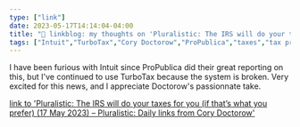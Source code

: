 ```yaml
---
type: ["link"]
date: 2023-05-17T14:14:04-04:00
title: "🔗 linkblog: my thoughts on 'Pluralistic: The IRS will do your taxes for you (if that’s what you prefer) (17 May 2023) – Pluralistic: Daily links from Cory Doctorow'"
tags: ["Intuit","TurboTax","Cory Doctorow","ProPublica","taxes","tax prep"]
---
```

I have been furious with Intuit since ProPublica did their great reporting on this, but I've continued to use TurboTax because the system is broken. Very excited for this news, and I appreciate Doctorow's passionnate take.  
 

[link to 'Pluralistic: The IRS will do your taxes for you (if that’s what you prefer) (17 May 2023) – Pluralistic: Daily links from Cory Doctorow'](https://pluralistic.net/2023/05/17/free-as-in-freefile/)
